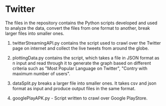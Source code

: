 # Twitter
The files in the repository contains the Python scripts developed and used to analyze the data, convert the files from one format to another, break larger files into smaller ones.

1. twitterStreamingAPI.py contains the script used to crawl over the Twitter page on internet and collect the live tweets from around the globe.

2. plottingData.py contains the script, which takes a file in JSON format as n input and read through it to generate the graph based on different criteria such as "Most Popular Language on Twitter", "Contry with maximum number of users".

3. dataSplit.py breaks a larger file into smaller ones. It takes csv and json format as input and produce output files in the same format.

4. googlePlayAPK.py - Script written to crawl over Google PlayStore.

